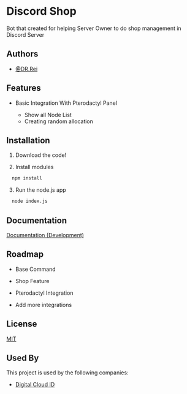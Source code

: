 
# Discord Shop
Bot that created for helping Server Owner to do shop management in Discord Server



## Authors

- [@DR.Rei](https://github.com/Dr-Rei)


## Features

- Basic Integration With Pterodactyl Panel

    - Show all Node List
    - Creating random allocation



## Installation
1. Download the code!

2. Install modules
```bash
  npm install

```
3. Run the node.js app
```bash
  node index.js

```
## Documentation

[Documentation (Development)](https://github.com/Dr-Rei/Discord-Shop/wiki)


## Roadmap
- Base Command

- Shop Feature

- Pterodactyl Integration

- Add more integrations


## License

[MIT](https://github.com/Dr-Rei/Discord-Shop/blob/main/LICENSE)


## Used By

This project is used by the following companies:

- [Digital Cloud ID](https://digital-cloud.tech)

